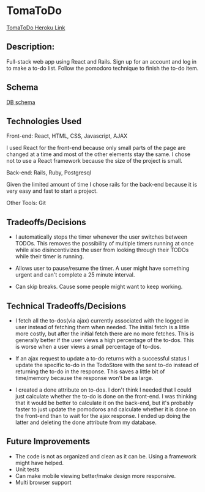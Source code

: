 # TomaToDo

[TomaToDo Heroku Link][heroku]

[heroku]: https://tomatodo.herokuapp.com/

## Description:

Full-stack web app using React and Rails.  Sign up for an account and log in to make a to-do list.
Follow the pomodoro technique to finish the to-do item.

## Schema
[DB schema][schema]

[schema]: ./docs/schema.md

## Technologies Used

Front-end: React, HTML, CSS, Javascript, AJAX

I used React for the front-end because only small parts of the page are changed at a time
and most of the other elements stay the same. I chose not to use a React framework because
the size of the project is small.

Back-end: Rails, Ruby, Postgresql

Given the limited amount of time I chose rails for the back-end because it is very easy and fast to start a project.

Other Tools: Git

## Tradeoffs/Decisions

- I automatically stops the timer whenever the user switches between TODOs. This removes the possibility of multiple timers running at once while also disincentivizes the user from looking through their TODOs while their timer is running.

- Allows user to pause/resume the timer. A user might have something urgent and can't complete a
25 minute interval.

- Can skip breaks. Cause some people might want to keep working.

## Technical Tradeoffs/Decisions

- I fetch all the to-dos(via ajax) currently associated with the logged in user instead of fetching them when
needed. The initial fetch is a little more costly, but after the initial fetch there are no more fetches.
This is generally better if the user views a high percentage of the to-dos.  This is worse when a user views
a small percentage of to-dos.

- If an ajax request to update a to-do returns with a successful status I update the specific to-do in the
TodoStore with the sent to-do instead of returning the to-do in the response. This saves a little bit of time/memory
because the response won't be as large.

- I created a done attribute on to-dos. I don't think I needed that I could just calculate whether the to-do is done
on the front-end. I was thinking that it would be better to calculate it on the back-end, but it's probably faster
to just update the pomodoros and calculate whether it is done on the front-end than to wait for the ajax response. I
ended up doing the latter and deleting the done attribute from my database.

## Future Improvements
- The code is not as organized and clean as it can be. Using a framework might have helped.
- Unit tests
- Can make mobile viewing better/make design more responsive.
- Multi browser support
